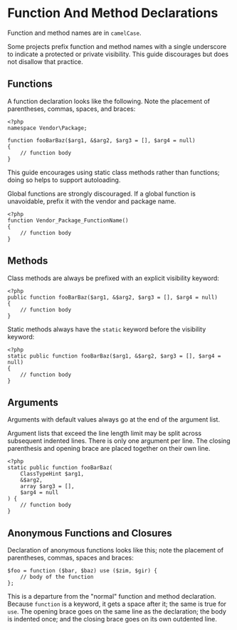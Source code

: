Function And Method Declarations
================================

Function and method names are in `camelCase`.

Some projects prefix function and method names with a single underscore to
indicate a protected or private visibility. This guide discourages but does
not disallow that practice.


Functions
---------

A function declaration looks like the following. Note the placement of
parentheses, commas, spaces, and braces:

    <?php
    namespace Vendor\Package;
    
    function fooBarBaz($arg1, &$arg2, $arg3 = [], $arg4 = null)
    {
        // function body
    }

This guide encourages using static class methods rather than functions; doing
so helps to support autoloading.

Global functions are strongly discouraged. If a global function is
unavoidable, prefix it with the vendor and package name.

    <?php
    function Vendor_Package_FunctionName()
    {
        // function body
    }


Methods
-------

Class methods are always be prefixed with an explicit visibility keyword:

    <?php
    public function fooBarBaz($arg1, &$arg2, $arg3 = [], $arg4 = null)
    {
        // function body
    }
    
Static methods always have the `static` keyword before the visibility keyword:

    <?php
    static public function fooBarBaz($arg1, &$arg2, $arg3 = [], $arg4 = null)
    {
        // function body
    }


Arguments
---------

Arguments with default values always go at the end of the argument list.

Argument lists that exceed the line length limit may be split across
subsequent indented lines. There is only one argument per line. The closing
parenthesis and opening brace are placed together on their own line.

    <?php
    static public function fooBarBaz(
        ClassTypeHint $arg1,
        &$arg2,
        array $arg3 = [],
        $arg4 = null
    ) {
        // function body
    }

Anonymous Functions and Closures
--------------------------------

Declaration of anonymous functions looks like this; note the placement of
parentheses, commas, spaces and braces:

    $foo = function ($bar, $baz) use ($zim, $gir) {
        // body of the function
    };

This is a departure from the "normal" function and method declaration. Because
`function` is a keyword, it gets a space after it; the same is true for `use`.
The opening brace goes on the same line as the declaration; the body is
indented once; and the closing brace goes on its own outdented line.
